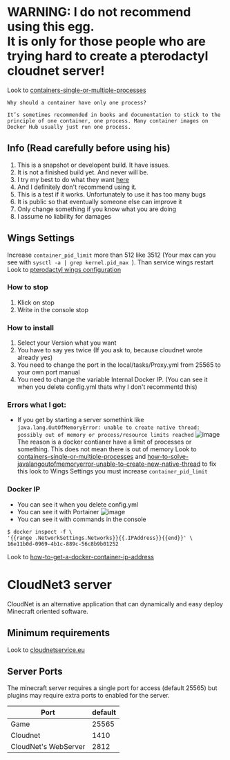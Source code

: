 <h1 color="red">WARNING: I do not recommend using this egg.
<br>
It is only for those people who are trying hard to create a pterodactyl cloudnet server!</h1>

Look to [containers-single-or-multiple-processes](https://www.tutorialworks.com/containers-single-or-multiple-processes)
```
Why should a container have only one process?

It’s sometimes recommended in books and documentation to stick to the principle of one container, one process. Many container images on Docker Hub usually just run one process.
```
## Info (Read carefully before using his)
1. This is a snapshot or developent build. It have issues.
2. It is not a finished build yet. And never will be.
3. I try my best to do what they want [here](https://github.com/parkervcp/eggs/issues/1245)
4. And I definitely don't recommend using it.
5. This is a test if it works. Unfortunately to use it has too many bugs
6. It is public so that eventually someone else can improve it
7. Only change something if you know what you are doing
8. I assume no liability for damages

## Wings Settings
Increase `container_pid_limit` more than 512 like 3512 (Your max can you see with `sysctl -a | grep kernel.pid_max `). Than service wings restart
Look to [pterodactyl wings configuration](https://pterodactyl.io/wings/1.0/configuration.html)

### How to stop
1. Klick on stop
2. Write in the console stop

### How to install
1. Select your Version what you want
2. You have to say yes twice (If you ask to, because cloudnet wrote already yes)
3. You need to change the port in the local/tasks/Proxy.yml from 25565 to your own port manual
4. You need to change the variable Internal Docker IP. (You can see it when you delete config.yml thats why I don't recommentd this)

### Errors what I got:
- If you get by starting a server somethink like 
`java.lang.OutOfMemoryError: unable to create native thread: possibly out of memory or process/resource limits reached`
![image](https://cloud.rakutt.eu/s/fBJSKkeYncfGtci/preview)
The reason is a docker contianer have a limit of processes or something. This does not mean there is out of memory
Look to [containers-single-or-multiple-processes](https://www.tutorialworks.com/containers-single-or-multiple-processes) and [how-to-solve-javalangoutofmemoryerror-unable-to-create-new-native-thread](http://www.mastertheboss.com/jbossas/monitoring/how-to-solve-javalangoutofmemoryerror-unable-to-create-new-native-thread) to fix this look to Wings Settings you must increase `container_pid_limit`


### Docker IP
- You can see it when you delete config.yml
- You can see it with Portainer
![image](https://cloud.rakutt.eu/s/SgLrNQCmpLNsddi/preview)
- You can see it with commands in the console
```
$ docker inspect -f \
'{{range .NetworkSettings.Networks}}{{.IPAddress}}{{end}}' \
16e11b0d-0969-4b1c-889c-56c8b9b01252
```
Look to [how-to-get-a-docker-container-ip-address](https://www.freecodecamp.org/news/how-to-get-a-docker-container-ip-address-explained-with-examples)

# CloudNet3 server
CloudNet is an alternative application that can dynamically and easy deploy Minecraft oriented software.

## Minimum requirements
Look to [cloudnetservice.eu](https://cloudnetservice.eu/docs/3.4/setup/requirements)

## Server Ports
The minecraft server requires a single port for access (default 25565) but plugins may require extra ports to enabled for the server.


| Port  | default |
|-------|---------|
| Game | 25565 |
| Cloudnet | 1410 |
| CloudNet's WebServer | 2812 |
